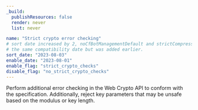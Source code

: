 ```yaml
---
_build:
  publishResources: false
  render: never
  list: never

name: "Strict crypto error checking"
# sort date increased by 2, noCfBotManagementDefault and strictCompression have
# the same compatibility date but was added earlier.
sort_date: "2023-08-03"
enable_date: "2023-08-01"
enable_flag: "strict_crypto_checks"
disable_flag: "no_strict_crypto_checks"
---
```


Perform additional error checking in the Web Crypto API to conform with the specification. Additionally, reject key parameters that may be unsafe based on the modulus or key length.